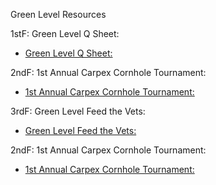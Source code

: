 Green Level Resources

1stF:
Green Level Q Sheet:

- [Green Level Q Sheet:](https://docs.google.com/spreadsheets/d/1iXf6IkaH3A1AlvKTKCE2nomxrmborlnpAMQKCBZ-szU/edit?gid=0#gid=0)
  
2ndF:
1st Annual Carpex Cornhole Tournament:

- [1st Annual Carpex Cornhole Tournament:](https://docs.google.com/spreadsheets/d/1VhIfv8nOjsvI7JuR67S2fVzhCFpBlAv629ELUYl5eNk/edit?gid=0#gid=0)
  
3rdF:
Green Level Feed the Vets:

- [Green Level Feed the Vets:](https://docs.google.com/spreadsheets/d/1WokoNbw-gcMs0ho2xG4NYgEge83V1e2uQeExKYg17dU/edit?gid=1960943446#gid=1960943446)

2ndF:
1st Annual Carpex Cornhole Tournament:

- [1st Annual Carpex Cornhole Tournament:](https://docs.google.com/spreadsheets/d/1VhIfv8nOjsvI7JuR67S2fVzhCFpBlAv629ELUYl5eNk/edit?gid=0#gid=0)
